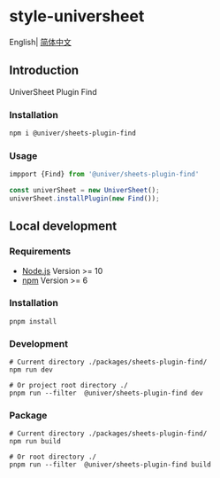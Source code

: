 # style-universheet

English| [简体中文](./README-zh.md)

## Introduction

UniverSheet Plugin Find

### Installation

```bash
npm i @univer/sheets-plugin-find
```

### Usage

```js
impport {Find} from '@univer/sheets-plugin-find'

const univerSheet = new UniverSheet();
univerSheet.installPlugin(new Find());
```

## Local development

### Requirements

-   [Node.js](https://nodejs.org/en/) Version >= 10
-   [npm](https://www.npmjs.com/) Version >= 6

### Installation

```
pnpm install
```

### Development

```
# Current directory ./packages/sheets-plugin-find/
npm run dev

# Or project root directory ./
pnpm run --filter  @univer/sheets-plugin-find dev
```

### Package

```
# Current directory ./packages/sheets-plugin-find/
npm run build

# Or root directory ./
pnpm run --filter  @univer/sheets-plugin-find build
```
